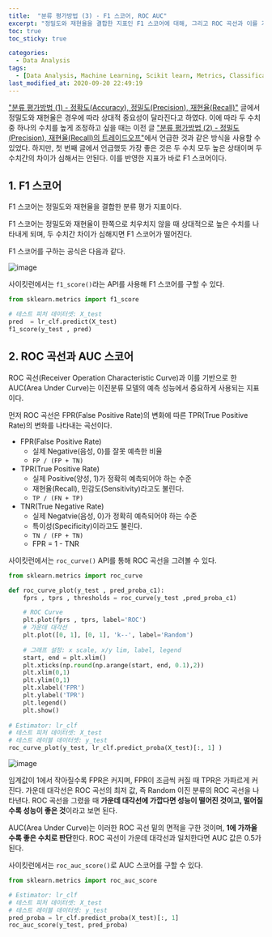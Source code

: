 ```yaml
---
title:  "분류 평가방법 (3) - F1 스코어, ROC AUC"
excerpt: "정밀도와 재현율을 결합한 지표인 F1 스코어에 대해, 그리고 ROC 곡선과 이를 기반으로 한 AUC 스코어에 대해 정리한 글입니다."
toc: true
toc_sticky: true

categories:
  - Data Analysis
tags:
  - [Data Analysis, Machine Learning, Scikit learn, Metrics, Classification, Evaluation, F1 Score, ROC AUC]
last_modified_at: 2020-09-20 22:49:19
---
```


["분류 평가방법 (1) - 정확도(Accuracy), 정밀도(Precision), 재현율(Recall)"](https://ek-koh.github.io/data%20analysis/evaluation/) 글에서 정밀도와 재현율은 경우에 따라 상대적 중요성이 달라진다고 하였다. 이에 따라 두 수치 중 하나의 수치를 높게 조정하고 싶을 때는 이전 글 ["분류 평가방법 (2) - 정밀도(Precision), 재현율(Recall)의 트레이드오프"](https://ek-koh.github.io/data%20analysis/pr-tradeoff/)에서 언급한 것과 같은 방식을 사용할 수 있었다.
하지만, 첫 번째 글에서 언급했듯 가장 좋은 것은 두 수치 모두 높은 상태이며 두 수치간의 차이가 심해서는 안된다. 이를 반영한 지표가 바로 F1 스코어이다.  

## 1. F1 스코어  

F1 스코어는 정밀도와 재현율을 결합한 분류 평가 지표이다.  

F1 스코어는 정밀도와 재현율이 한쪽으로 치우치지 않을 때 상대적으로 높은 수치를 나타내게 되며, 두 수치간 차이가 심해지면 F1 스코어가 떨어진다.  

F1 스코어를 구하는 공식은 다음과 같다.  

![image](https://user-images.githubusercontent.com/58713684/93713291-cc080d00-fb95-11ea-928f-df52ceef1c68.png)  

사이킷런에서는 `f1_score()`라는 API를 사용해 F1 스코어를 구할 수 있다.  

```py
from sklearn.metrics import f1_score

# 테스트 피처 데이터셋: X_test
pred  = lr_clf.predict(X_test)
f1_score(y_test , pred)
```  

## 2. ROC 곡선과 AUC 스코어  

ROC 곡선(Receiver Operation Characteristic Curve)과 이를 기반으로 한 AUC(Area Under Curve)는 이진분류 모델의 예측 성능에서 중요하게 사용되는 지표이다.  

먼저 ROC 곡선은 FPR(False Positive Rate)의 변화에 따른 TPR(True Positive Rate)의 변화를 나타내는 곡선이다.  

- FPR(False Positive Rate)
  - 실제 Negative(음성, 0)를 잘못 예측한 비율
  - `FP / (FP + TN)`
- TPR(True Positive Rate)
  - 실제 Positive(양성, 1)가 정확히 예측되어야 하는 수준
  - 재현율(Recall), 민감도(Sensitivity)라고도 불린다.
  - `TP / (FN + TP)`
- TNR(True Negative Rate)
  - 실제 Negatvie(음성, 0)가 정확히 예측되어야 하는 수준
  - 특이성(Specificity)이라고도 불린다.
  - `TN / (FP + TN)`
  - FPR = 1 - TNR  

사이킷런에서는 `roc_curve()` API를 통해 ROC 곡선을 그려볼 수 있다.  

```py
from sklearn.metrics import roc_curve

def roc_curve_plot(y_test , pred_proba_c1):
    fprs , tprs , thresholds = roc_curve(y_test ,pred_proba_c1)

    # ROC Curve
    plt.plot(fprs , tprs, label='ROC')
    # 가운데 대각선
    plt.plot([0, 1], [0, 1], 'k--', label='Random')
    
    # 그래프 설정: x scale, x/y lim, label, legend
    start, end = plt.xlim()
    plt.xticks(np.round(np.arange(start, end, 0.1),2))
    plt.xlim(0,1)
    plt.ylim(0,1)
    plt.xlabel('FPR')
    plt.ylabel('TPR')
    plt.legend()
    plt.show()
    
# Estimator: lr_clf
# 테스트 피처 데이터셋: X_test
# 테스트 레이블 데이터셋: y_test
roc_curve_plot(y_test, lr_clf.predict_proba(X_test)[:, 1] )
```  

![image](https://user-images.githubusercontent.com/58713684/93713941-34f18400-fb9a-11ea-9629-cb097de4a588.png)  


임계값이 1에서 작아질수록 FPR은 커지며, FPR이 조금씩 커질 때 TPR은 가파르게 커진다. 가운데 대각선은 ROC 곡선의 최저 값, 즉 Random 이진 분류의 ROC 곡선을 나타낸다. ROC 곡선을 그렸을 때 **가운데 대각선에 가깝다면 성능이 떨어진 것이고, 멀어질수록 성능이 좋은 것**이라고 보면 된다.  

AUC(Area Under Curve)는 이러한 ROC 곡선 밑의 면적을 구한 것이며, **1에 가까울수록 좋은 수치로 판단**한다. ROC 곡선이 가운데 대각선과 일치한다면 AUC 값은 0.5가 된다.  

사이킷런에서는 `roc_auc_score()`로 AUC 스코어를 구할 수 있다.  

```py
from sklearn.metrics import roc_auc_score

# Estimator: lr_clf
# 테스트 피처 데이터셋: X_test
# 테스트 레이블 데이터셋: y_test
pred_proba = lr_clf.predict_proba(X_test)[:, 1]
roc_auc_score(y_test, pred_proba)
```  





